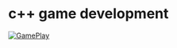 # c++ game development

[![GamePlay](https://user-images.githubusercontent.com/38033580/38803874-34988bf8-4179-11e8-845f-f97480cb629c.jpg)](http://www.youtube.com/embed/01cZ_v6islo)
